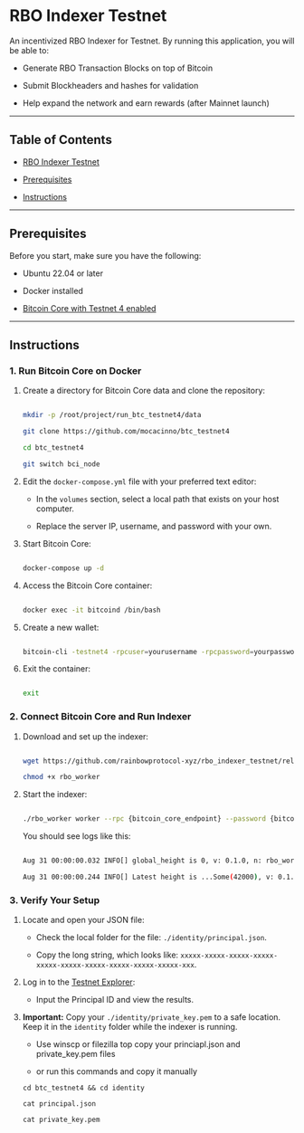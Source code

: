 # RBO Indexer Testnet

An incentivized RBO Indexer for Testnet. By running this application, you will be able to:

- Generate RBO Transaction Blocks on top of Bitcoin

- Submit Blockheaders and hashes for validation

- Help expand the network and earn rewards (after Mainnet launch)

---

## Table of Contents

- [RBO Indexer Testnet](#rbo-indexer-testnet)

- [Prerequisites](#prerequisites)

- [Instructions](#instructions)

---

## Prerequisites

Before you start, make sure you have the following:

- Ubuntu 22.04 or later

- Docker installed

- [Bitcoin Core with Testnet 4 enabled](https://github.com/mocacinno/btc_testnet4)

---

## Instructions

### 1. Run Bitcoin Core on Docker

1. Create a directory for Bitcoin Core data and clone the repository:

   ```bash

   mkdir -p /root/project/run_btc_testnet4/data

   git clone https://github.com/mocacinno/btc_testnet4

   cd btc_testnet4

   git switch bci_node

   ```

2. Edit the `docker-compose.yml` file with your preferred text editor:

   - In the `volumes` section, select a local path that exists on your host computer.

   - Replace the server IP, username, and password with your own.

3. Start Bitcoin Core:

   ```bash

   docker-compose up -d

   ```

4. Access the Bitcoin Core container:

   ```bash

   docker exec -it bitcoind /bin/bash

   ```

5. Create a new wallet:

   ```bash

   bitcoin-cli -testnet4 -rpcuser=yourusername -rpcpassword=yourpassword -rpcport=5000 createwallet yourwalletname

   ```

6. Exit the container:

   ```bash

   exit

   ```

### 2. Connect Bitcoin Core and Run Indexer

1. Download and set up the indexer:

   ```bash

   wget https://github.com/rainbowprotocol-xyz/rbo_indexer_testnet/releases/download/v0.0.1-alpha/rbo_worker

   chmod +x rbo_worker

   ```

2. Start the indexer:

   ```bash

   ./rbo_worker worker --rpc {bitcoin_core_endpoint} --password {bitcoin_core_password} --username {bitcoin_core_username} --start_height 42000

   ```

   You should see logs like this:

   ```bash

   Aug 31 00:00:00.032 INFO[] global_height is 0, v: 0.1.0, n: rbo_worker

   Aug 31 00:00:00.244 INFO[] Latest height is ...Some(42000), v: 0.1.0, n: rbo_worker

   ```

### 3. Verify Your Setup

1. Locate and open your JSON file:

   - Check the local folder for the file: `./identity/principal.json`.

   - Copy the long string, which looks like: `xxxxx-xxxxx-xxxxx-xxxxx-xxxxx-xxxxx-xxxxx-xxxxx-xxxxx-xxxxx-xxx`.

2. Log in to the [Testnet Explorer](https://testnet.rainbowprotocol.xyz/explorer):

   - Input the Principal ID and view the results.

3. **Important:** Copy your `./identity/private_key.pem` to a safe location. Keep it in the `identity` folder while the indexer is running.

   - Use winscp or filezilla top copy your princiapl.json and private_key.pem files
   
   - or run this commands and copy it manually 
    
    `cd btc_testnet4 && cd identity`

    `cat principal.json`

    `cat private_key.pem`
